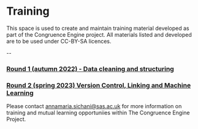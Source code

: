 # Training

This space is used to create and maintain training material developed as part of the Congruence Engine project. All materials listed and developed are to be used under CC-BY-SA licences.

--

### [Round 1 (autumn 2022) -  Data cleaning and structuring](https://github.com/congruence-engine/training/blob/main/round_1.md)


### [Round 2 (spring 2023) Version Control, Linking and Machine Learning](https://github.com/congruence-engine/training/blob/main/round_2.md)

Please contact annamaria.sichani@sas.ac.uk for more information on training and mutual learning opportuniies within The Congruence Engine Project.

